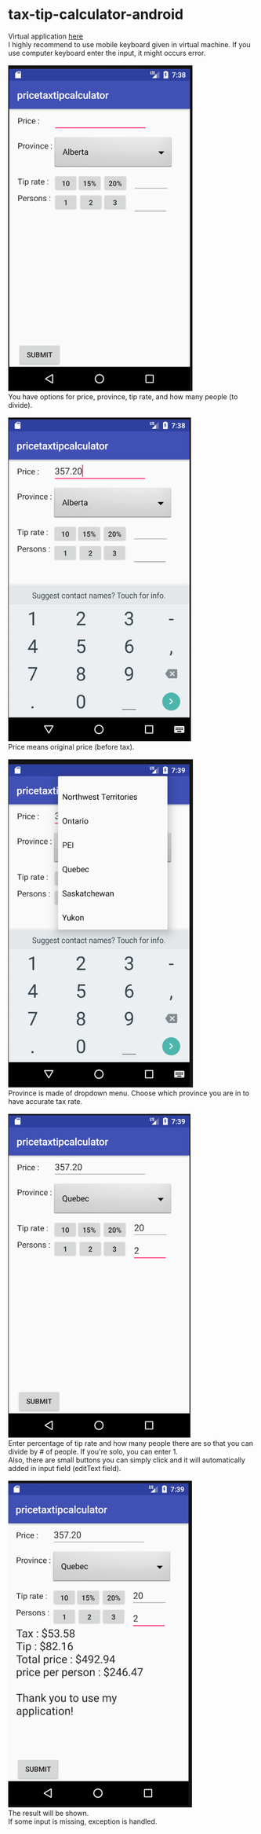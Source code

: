 # tax-tip-calculator-android
Virtual application [here](https://appetize.io/app/jn1gk2ufax37php9u20nk7f4ag)<br>
I highly recommend to use mobile keyboard given in virtual machine. If you use computer keyboard enter the input, it might occurs error. <br>
<br>
![](https://github.com/seungwookim08/tax-tip-calculator-android/blob/master/img/screenshot1.PNG)<br>
You have options for price, province, tip rate, and how many people (to divide). <br><br>
![](https://github.com/seungwookim08/tax-tip-calculator-android/blob/master/img/screenshot2.PNG)<br>
Price means original price (before tax).<br><br>
![](https://github.com/seungwookim08/tax-tip-calculator-android/blob/master/img/screenshot3.PNG)<br>
Province is made of dropdown menu. Choose which province you are in to have accurate tax rate. <br><br>
![](https://github.com/seungwookim08/tax-tip-calculator-android/blob/master/img/screenshot4.PNG)<br>
Enter percentage of tip rate and how many people there are so that you can divide by # of people. If you're solo, you can enter 1.<br>
Also, there are small buttons you can simply click and it will automatically added in input field (editText field).<br><br>
![](https://github.com/seungwookim08/tax-tip-calculator-android/blob/master/img/screenshot5.PNG) <br>
The result will be shown. <br>
If some input is missing, exception is handled. <br>
